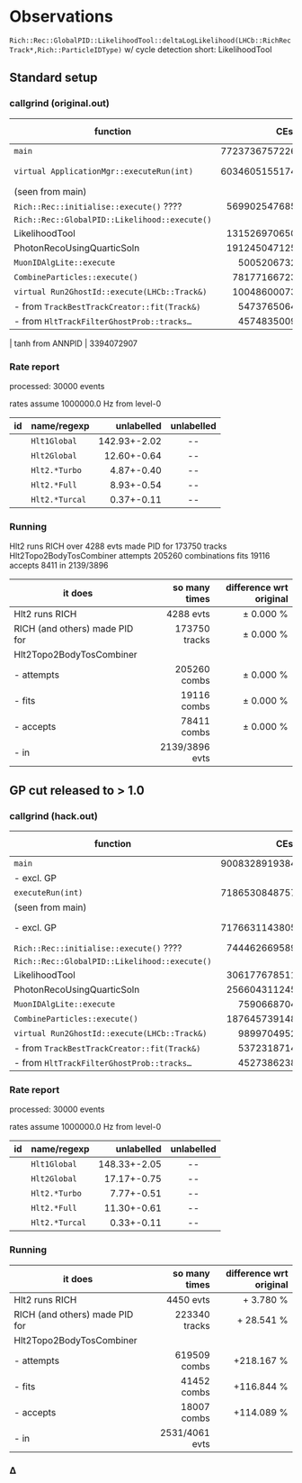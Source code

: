 # Observations

`Rich::Rec::GlobalPID::LikelihoodTool::deltaLogLikelihood(LHCb::RichRecTrack*,Rich::ParticleIDType)`
w/ cycle detection
short: LikelihoodTool

## Standard setup

### callgrind (original.out)

| function                                       |     CEst       |  % of `executeRun` |
| ---------------------------------------------- | --------------:| ------------------:|
| `main`                                         | 7723736757226  |       n/a          |
| `virtual ApplicationMgr::executeRun(int)`      | 6034605155174  |      100.000 %     |
|   (seen from main)                             |                |                    |
| `Rich::Rec::initialise::execute()` ????        |  569902547685  |                    |
| `Rich::Rec::GlobalPID::Likelihood::execute()`  |                |                    |
| LikelihoodTool                                 |  131526970650  |        2.180 %     |
| PhotonRecoUsingQuarticSoln                     |  191245047125  |        3.169 %     |
| `MuonIDAlgLite::execute`                       |    5005206732  |                    |
| `CombineParticles::execute()`                  |   78177166723  |        1.295 %     |
| `virtual Run2GhostId::execute(LHCb::Track&)`   |   10048600073  |        0.167 %     |
|   - from `TrackBestTrackCreator::fit(Track&)`  |    5473765064  |        0.091 %     |
|   - from `HltTrackFilterGhostProb::tracks…`    |    4574835009  |        0.076 %     |

| tanh from ANNPID                               |    3394072907

### Rate report

processed: 30000 events

rates assume 1000000.0 Hz from level-0

|id | name/regexp                                    |  unlabelled   |  unlabelled   |
| - | ---------------------------------------------- | -------------:|:-------------:|
|   |`Hlt1Global`                                    |142.93+-2.02   |--             |
|   |`Hlt2Global`                                    |12.60+-0.64    |--             |
|   |`Hlt2.*Turbo`                                   |4.87+-0.40     |--             |
|   |`Hlt2.*Full`                                    |8.93+-0.54     |--             |
|   |`Hlt2.*Turcal`                                  |0.37+-0.11     |--             |


### Running

Hlt2 runs RICH over 4288 evts
made PID for 173750 tracks
Hlt2Topo2BodyTosCombiner
attempts 205260 combinations
fits 19116
accepts 8411
in 2139/3896

| it does                         |  so many times   | difference wrt original  |
| ------------------------------- | ----------------:| ------------------------:|
| Hlt2 runs RICH                  |    4288 evts     |       ±  0.000 %         |
| RICH (and others)  made PID for |   173750 tracks  |       ±  0.000 %         |
| Hlt2Topo2BodyTosCombiner        |                  |                          |
|  - attempts                     |  205260 combs    |       ±  0.000 %         |
|  - fits                         |   19116 combs    |       ±  0.000 %         |
|  - accepts                      |   78411 combs    |       ±  0.000 %         |
|  - in                           |   2139/3896 evts |                          |

## GP cut released to > 1.0

### callgrind (hack.out)

| function                                       |     CEst       |  % of `executeRun` |
| ---------------------------------------------- | --------------:| ------------------:|
| `main`                                         | 9008328919384  |       n/a          |
|   - excl. GP                                   |                |                    |
| `executeRun(int)`                              | 7186530848757  |                    |
|   (seen from main)                             |                |                    |
|   - excl. GP                                   | 7176631143805  |      100.000 %     |
| `Rich::Rec::initialise::execute()` ????        |  744462669589  |                    |
| `Rich::Rec::GlobalPID::Likelihood::execute()`  |                |                    |
| LikelihoodTool                                 |  306177678511  |        4.266 %     |
| PhotonRecoUsingQuarticSoln                     |  256604311245  |        3.576 %     |
| `MuonIDAlgLite::execute`                       |    7590668704  |                    |
| `CombineParticles::execute()`                  |  187645739148  |        2.611 %     |
| `virtual Run2GhostId::execute(LHCb::Track&)`   |    9899704952  |                    |
|   - from `TrackBestTrackCreator::fit(Track&)`  |    5372318714  |                    |
|   - from `HltTrackFilterGhostProb::tracks…`    |    4527386238  |                    |

### Rate report

processed: 30000 events

rates assume 1000000.0 Hz from level-0

|id | name/regexp                                    |  unlabelled   |  unlabelled   |
| - | ---------------------------------------------- | -------------:|:-------------:|
|   |`Hlt1Global`                                    |148.33+-2.05   |--             |
|   |`Hlt2Global`                                    |17.17+-0.75    |--             |
|   |`Hlt2.*Turbo`                                   |7.77+-0.51     |--             |
|   |`Hlt2.*Full`                                    |11.30+-0.61    |--             |
|   |`Hlt2.*Turcal`                                  |0.33+-0.11     |--             |

### Running

| it does                         |  so many times   | difference wrt original  |
| ------------------------------- | ----------------:| ------------------------:|
| Hlt2 runs RICH                  |    4450 evts     |       +  3.780 %         |
| RICH (and others)  made PID for |   223340 tracks  |       + 28.541 %         |
| Hlt2Topo2BodyTosCombiner        |                  |                          |
|  - attempts                     |  619509 combs    |       +218.167 %         |
|  - fits                         |   41452 combs    |       +116.844 %         |
|  - accepts                      |   18007 combs    |       +114.089 %         |
|  - in                           |   2531/4061 evts |                          |



### Δ
